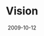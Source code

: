 ---
layout: media
category: media
series: "The Garden"
title: "Vision"
date: 2009-10-12
description: "Brian Tome discusses why we need to have a vision for our growth."
video: "https://s3.amazonaws.com/crossroadsvideomessages/Garden1.mp4"
video-poster: "https://www.crossroads.net/uploadedfiles/Garden1-still.jpg"
---